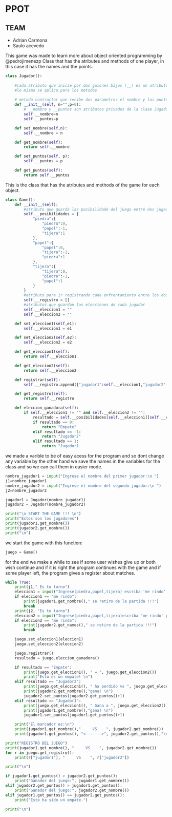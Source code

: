 # PPOT
## TEAM
- Adrian Carmona
- Saulo acevedo

This game was made to learn more about object oriented programming by @pedrojimenezp
Class that has the atributes and methods of one player, in this case it has the names and the points.
````Python
class Jugador():
    
    #cada atributo que inicie por dos guiones bajos (__) es un atributo privado de la clase...
    #lo mismo se aplica para los metodos
    
    # metodo contructor que recibe dos parametros el nombre y los puntos del jugador... 
    def __init__(self, n="",p=0):
        # __nombre y __puntos son atributos privados de la clase Jugador
        self.__nombre=n
        self.__puntos=p

    def set_nombre(self,n):
        self.__nombre = n

    def get_nombre(self):
        return self.__nombre

    def set_puntos(self, p):
        self.__puntos = p

    def get_puntos(self):
        return self.__puntos
````
This is the class that has the atributes and methods of the game for each object.
````Python
class Game():
    def __init__(self):
        #atributo que guarda las posibilidade del juego entre dos jugadores
        self.__posibilidades = {
            "piedra":{
                "piedra":0,
                "papel":-1,
                "tijera":1
            },
            "papel":{
                "papel":0,
                "tijera":-1,
                "piedra":1
            },
            "tijera":{
                "tijera":0,
                "piedra":-1,
                "papel":1
            }
        }
        #atributo para ir registrando cada enfrentamiento entre los dos jugadores
        self.__registro = []
        #atributos que guardan las elecciones de cada jugador
        self.__eleccion1 = ""
        self.__eleccion2 = ""

    def set_eleccion1(self,e1):
        self.__eleccion1 = e1

    def set_eleccion2(self,e2):
        self.__eleccion2 = e2

    def get_eleccion1(self):
        return self.__eleccion1

    def get_eleccion2(self):
        return self.__eleccion2

    def registrar(self):
        self.__registro.append({"jugador1":self.__eleccion1,"jugador2":self.__eleccion2})

    def get_registro(self):
        return self.__registro

    def eleccion_ganadora(self):
        if self.__eleccion1 != "" and self.__eleccion2 != "":
            resultado = self.__posibilidades[self.__eleccion1][self.__eleccion2]
            if resultado == 0:
                return "Empate"
            elif resultado == -1:
                return "Jugador2"
            elif resultado == 1:
                return "Jugador1
````
we made a varible to be of easy acess for the program and so dont change any variable by the other hand we save the names in the variables for the class and so we can call them in easier mode.
````Python
nombre_jugador1 = input("Ingrese el nombre del primer jugador:\n ")
j1=nombre_jugador1
nombre_jugador2 = input("Ingrese el nombre del segundo jugador:\n ")
j2=nombre_jugador2

jugador1 = Jugador(nombre_jugador1)
jugador2 = Jugador(nombre_jugador2)

print("\n START THE GAME !!! \n")
print("Estos son los jugadores")
print(jugador1.get_nombre())
print(jugador2.get_nombre())
print("\n")
````
we start the game with this function:
````Python
juego = Game()
````

for the end we make a while to see if some user wishes give up or both wish continue and if it is right the program continues with the game and if some player left, the program gives a register about matches.
````Python
while True:
    print(j1," Es tu turno")
    eleccion1 = input("Ingrese(piedra,papel,tijera) escriba 'me rindo' para retirarse: ")
    if eleccion1 == "me rindo":
        print(jugador1.get_nombre()," se retiro de la partida !!!")
        break
    print(j2, "Es tu turno")
    eleccion2 = input("Ingrese(piedra,papel,tijera)escriba 'me rindo' para retirarse: ")
    if eleccion2 == "me rindo":
        print(jugador2.get_names()," se retiro de la partida !!!")
        break

    juego.set_eleccion1(eleccion1)
    juego.set_eleccion2(eleccion2)

    juego.registrar()
    resultado = juego.eleccion_ganadora()

    if resultado == "Empate":
        print(juego.get_eleccion1(), " = ", juego.get_eleccion2())
        print("Esto es un empate! \n")
    elif resultado == "Jugador2":
        print(juego.get_eleccion1(), " ha perdido vs ", juego.get_eleccion2())
        print(jugador2.get_nombre(),"gana! \n")
        jugador2.set_puntos(jugador2.get_puntos()+1)
    elif resultado == "Jugador1":
        print(juego.get_eleccion1(), " Gana a ", juego.get_eleccion2())
        print(jugador1.get_nombre(),"gana! \n")
        jugador1.set_puntos(jugador1.get_puntos()+1)     

    print("El marcador es:\n")
    print(jugador1.get_nombre(),"     VS    ", jugador2.get_nombre())
    print(jugador1.get_puntos(), "<------->", jugador2.get_puntos(),"\n")

print("REGISTRO DEL JUEGO")
print(jugador1.get_nombre(), "     VS    ", jugador2.get_nombre())
for r in juego.get_registro():
    print(r["jugador1"], "     VS    ", r["jugador2"])

print("\n")

if jugador1.get_puntos() > jugador2.get_puntos():
    print("Ganador del juego:", jugador1.get_nombre())
elif jugador2.get_puntos() > jugador1.get_puntos():
    print("Ganador del juego:", jugador2.get_nombre())
elif jugador1.get_puntos() == jugador2.get_puntos():
    print("Esto ha sido un empate.")

print("\n")
````
